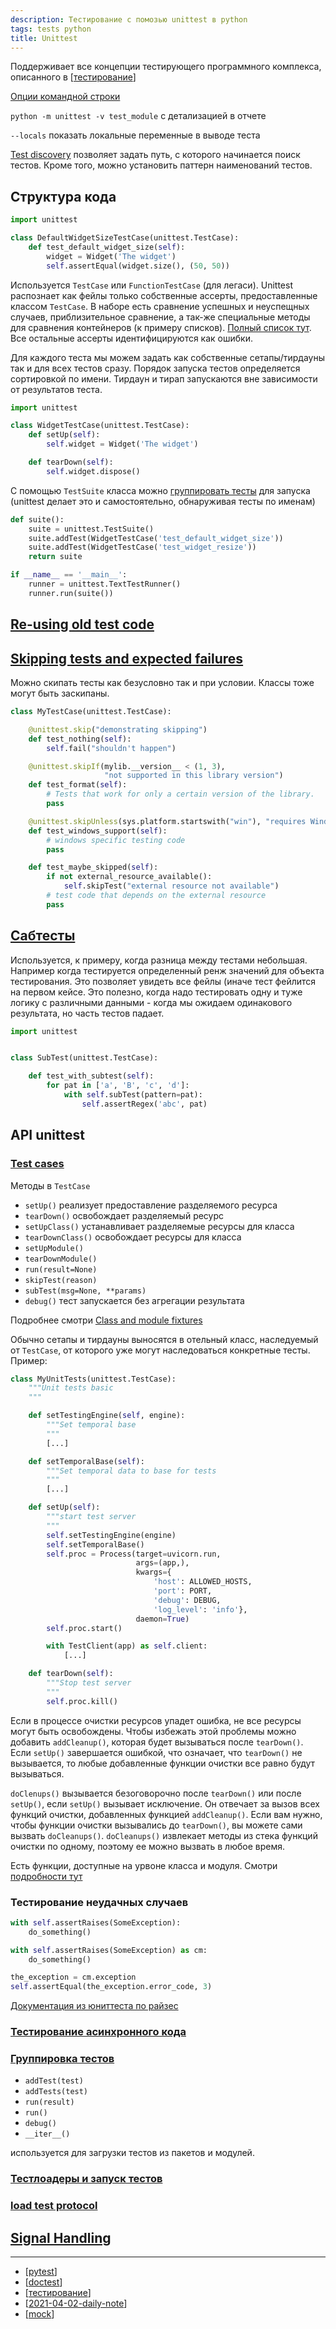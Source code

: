 ```yaml
---
description: Тестирование с помозью unittest в python
tags: tests python
title: Unittest
---
```

Поддерживает все концепции тестирующего программного комплекса, описанного в [[тестирование]]

[Опции командной строки](https://docs.python.org/3/library/unittest.html#command-line-options)

`python -m unittest -v test_module` с детализацией в отчете

`--locals` показать локальные переменные в выводе теста

[Test discovery](https://docs.python.org/3/library/unittest.html#test-discovery) позволяет задать путь, с которого начинается поиск тестов. Кроме того, можно установить паттерн наименований тестов.

## Структура кода

```python
import unittest

class DefaultWidgetSizeTestCase(unittest.TestCase):
    def test_default_widget_size(self):
        widget = Widget('The widget')
        self.assertEqual(widget.size(), (50, 50))
```

Используется `TestCase` или `FunctionTestCase` (для легаси). Unittest распознает как фейлы только собственные ассерты, предоставленные классом `TestCase`. В наборе есть сравнение успешных и неуспещных случаев, приблизительное сравнение, а так-же специальные методы для сравнения контейнеров (к примеру списков). [Полный список тут](https://docs.python.org/3/library/unittest.html#unittest.TestCase.assertEqual). Все остальные ассерты идентифицируются как ошибки.

Для каждого теста мы можем задать как собственные сетапы/тирдауны так и для всех тестов сразу. Порядок запуска тестов определяется сортировкой по имени. Тирдаун и тирап запускаются вне зависимости от результатов теста.

```python
import unittest

class WidgetTestCase(unittest.TestCase):
    def setUp(self):
        self.widget = Widget('The widget')

    def tearDown(self):
        self.widget.dispose()
```

С помощью `TestSuite` класса можно [группировать тесты](https://docs.python.org/3/library/unittest.html#unittest.TestSuite) для запуска (unittest делает это и самостоятельно, обнаруживая тесты по именам)

```python
def suite():
    suite = unittest.TestSuite()
    suite.addTest(WidgetTestCase('test_default_widget_size'))
    suite.addTest(WidgetTestCase('test_widget_resize'))
    return suite

if __name__ == '__main__':
    runner = unittest.TextTestRunner()
    runner.run(suite())
```

## [Re-using old test code](https://docs.python.org/3/library/unittest.html#re-using-old-test-code)

## [Skipping tests and expected failures](https://docs.python.org/3/library/unittest.html#skipping-tests-and-expected-failures)

Можно скипать тесты как безусловно так и при условии. Классы тоже могут быть заскипаны.

```python
class MyTestCase(unittest.TestCase):

    @unittest.skip("demonstrating skipping")
    def test_nothing(self):
        self.fail("shouldn't happen")

    @unittest.skipIf(mylib.__version__ < (1, 3),
                     "not supported in this library version")
    def test_format(self):
        # Tests that work for only a certain version of the library.
        pass

    @unittest.skipUnless(sys.platform.startswith("win"), "requires Windows")
    def test_windows_support(self):
        # windows specific testing code
        pass

    def test_maybe_skipped(self):
        if not external_resource_available():
            self.skipTest("external resource not available")
        # test code that depends on the external resource
        pass
```

## [Сабтесты](https://docs.python.org/3/library/unittest.html#distinguishing-test-iterations-using-subtests)

Используется, к примеру, когда разница между тестами небольшая. Например когда тестируется определенный ренж значений для объекта тестирования. Это позволяет увидеть все фейлы (иначе тест фейлится на первом кейсе. Это полезно, когда надо тестировать одну и туже логику с различными данными - когда мы ожидаем одинакового результата, но часть тестов падает.

```python
import unittest


class SubTest(unittest.TestCase):

    def test_with_subtest(self):
        for pat in ['a', 'B', 'c', 'd']:
            with self.subTest(pattern=pat):
                self.assertRegex('abc', pat)
```

## API unittest

### [Test cases](https://docs.python.org/3/library/unittest.html#test-cases)

Методы в `TestCase`

- `setUp()` реализует предоставление разделяемого ресурса
- `tearDown()` освобождает разделяемый ресурс
- `setUpClass()` устанавливает разделяемые ресурсы для класса
- `tearDownClass()` освобождает ресурсы для класса
- `setUpModule()`
- `tearDownModule()`
- `run(result=None)`
- `skipTest(reason)`
- `subTest(msg=None, **params)`
- `debug()` тест запускается без агрегации результата

Подробнее смотри [Class and module fixtures](https://docs.python.org/3/library/unittest.html#class-and-module-fixtures)

Обычно сетапы и тирдауны выносятся в отельный класс, наследуемый от `TestCase`, от которого уже могут наследоваться конкретные тесты. Пример:

```python
class MyUnitTests(unittest.TestCase):
    """Unit tests basic
    """

    def setTestingEngine(self, engine):
        """Set temporal base
        """
        [...]

    def setTemporalBase(self):
        """Set temporal data to base for tests
        """
        [...]

    def setUp(self):
        """start test server
        """
        self.setTestingEngine(engine)
        self.setTemporalBase()
        self.proc = Process(target=uvicorn.run,
                            args=(app,),
                            kwargs={
                                'host': ALLOWED_HOSTS,
                                'port': PORT,
                                'debug': DEBUG,
                                'log_level': 'info'},
                            daemon=True)
        self.proc.start()

        with TestClient(app) as self.client:
            [...]

    def tearDown(self):
        """Stop test server
        """
        self.proc.kill()
```

Если в процессе очистки ресурсов упадет ошибка, не все ресурсы могут быть освобождены. Чтобы избежать этой проблемы можно добавить `addCleanup()`, которая будет вызываться после `tearDown()`. Если `setUp()` завершается ошибкой, что означает, что `tearDown()` не вызывается, то любые добавленные функции очистки все равно будут вызываться.

`doClenups()` вызывается безоговорочно после `tearDown()` или после `setUp()`, если `setUp()` вызывает исключение. Он отвечает за вызов всех функций очистки, добавленных функцией `addCleanup()`. Если вам нужно, чтобы функции очистки вызывались до `tearDown()`, вы можете сами вызвать `doCleanups()`. `doCleanups()` извлекает методы из стека функций очистки по одному, поэтому ее можно вызвать в любое время.

Есть функции, доступные на урвоне класса и модуля. Смотри [подробности тут](https://docs.python.org/3/library/unittest.html#unittest.TestCase.addCleanup)

### Тестирование неудачных случаев

```python
with self.assertRaises(SomeException):
    do_something()

with self.assertRaises(SomeException) as cm:
    do_something()

the_exception = cm.exception
self.assertEqual(the_exception.error_code, 3)
```

[Документация из юниттеста по райзес](https://docs.python.org/3/library/unittest.html#unittest.TestCase.assertRaises)

### [Тестирование асинхронного кода](https://docs.python.org/3/library/unittest.html#unittest.IsolatedAsyncioTestCase)

### [Группировка тестов](https://docs.python.org/3/library/unittest.html#grouping-tests)

- `addTest(test)`
- `addTests(test)`
- `run(result)`
- `run()`
- `debug()`
- `__iter__()`

используется для загрузки тестов из пакетов и модулей.

### [Тестлоадеры и запуск тестов](https://docs.python.org/3/library/unittest.html#loading-and-running-tests)

### [load test protocol](https://docs.python.org/3/library/unittest.html#load-tests-protocol)

## [Signal Handling](https://docs.python.org/3/library/unittest.html#signal-handling)

-----

- [[pytest]]
- [[doctest]]
- [[тестирование]]
- [[2021-04-02-daily-note]]
- [[mock]]

[//begin]: # "Autogenerated link references for markdown compatibility"
[тестирование]: ../lists/%D1%82%D0%B5%D1%81%D1%82%D0%B8%D1%80%D0%BE%D0%B2%D0%B0%D0%BD%D0%B8%D0%B5 "Основные принципы тестровния"
[pytest]: pytest "Pytest"
[doctest]: doctest "Doctest"
[2021-04-02-daily-note]: ../posts/2021-04-02-daily-note "Про работу behave и unittest и немного про datetime"
[mock]: mock "Mock-тесты"
[//end]: # "Autogenerated link references"